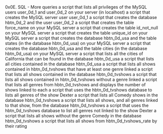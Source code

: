 0x0E. SQL - More queries
a script that lists all privileges of the MySQL users user_0d_1 and user_0d_2 on your server (in localhost)
a script that creates the MySQL server user user_0d_1
a script that creates the database hbtn_0d_2 and the user user_0d_2
a script that creates the table force_name on your MySQL server
a script that creates the table id_not_null on your MySQL server
a script that creates the table unique_id on your MySQL server
a script that creates the database hbtn_0d_usa and the table states (in the database hbtn_0d_usa) on your MySQL server
a script that creates the database hbtn_0d_usa and the table cities (in the database hbtn_0d_usa) on your MySQL server
a script that lists all the cities of California that can be found in the database hbtn_0d_usa
a script that lists all cities contained in the database hbtn_0d_usa
a script that lists all shows contained in hbtn_0d_tvshows that have at least one genre linked
a script that lists all shows contained in the database hbtn_0d_tvshows
a script that lists all shows contained in hbtn_0d_tvshows without a genre linked
a script that lists all genres from hbtn_0d_tvshows and displays the number of shows linked to each
a script that uses the hbtn_0d_tvshows database to lists all genres of the show Dexter
a script that lists all Comedy shows in the database hbtn_0d_tvshows
a script that lists all shows, and all genres linked to that show, from the database hbtn_0d_tvshows
a script that uses the hbtn_0d_tvshows database to list all genres not linked to the show Dexter
a script that lists all shows without the genre Comedy in the database hbtn_0d_tvshows
a script that lists all shows from hbtn_0d_tvshows_rate by their rating
